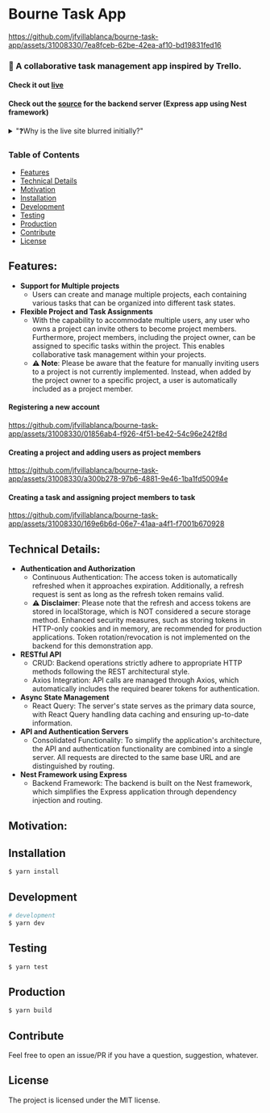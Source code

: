 # Bourne Task App

https://github.com/jfvillablanca/bourne-task-app/assets/31008330/7ea8fceb-62be-42ea-af10-bd19831fed16

### 📔 A collaborative task management app inspired by Trello.

#### Check it out [live](https://jfvillablanca.github.io/bourne-task-app/)
#### Check out the [source](https://github.com/jfvillablanca/bourne-task-app-api/) for the backend server (Express app using Nest framework) 

<details>
    <summary>"❓Why is the live site blurred initially?"</summary>

#### Initial loading behavior: 

When you visit the live site, you might notice that it loads immediately but appears blurred, and some elements may not be clickable for a period ranging from several seconds to a few minutes. While this behavior may seem unusual, it is completely normal and stems from the following reasons:

- The authorization server is hosted on a free-tier VM within Render.com. This VM operates with minimal resources: 0.1 CPU and 512MB of RAM. To optimize costs, the server goes into sleep mode when inactive.
    - Additionally, when the server wakes, it makes a database connection with a database hosted in a free-tier MongoDB Atlas cluster which has limited resources also and that adds up to the **wake up delay**. 
- Upon loading the page, the React Query initiates a request to `/api/users/me` to verify the user's login status.
- While `isInitialLoading` is `true`, a blur overlay is on top of the Authentication component.
- This request serves to wake up the backend server VM, which requires some time due to its limited resources.
- Subsequent requests to the server may exhibit improved responsiveness, but it's important to anticipate occasional delays in response times.
</details>

### Table of Contents

- [Features](#features)
- [Technical Details](#technical)
- [Motivation](#motivation)
- [Installation](#installation)
- [Development](#development)
- [Testing](#testing)
- [Production](#production)
- [Contribute](#contribute)
- [License](#license)

## Features: <a name="features"></a>
- **Support for Multiple projects**
    - Users can create and manage multiple projects, each containing various tasks that can be organized into different task states.
- **Flexible Project and Task Assignments**
    - With the capability to accommodate multiple users, any user who owns a project can invite others to become project members. Furthermore, project members, including the project owner, can be assigned to specific tasks within the project. This enables collaborative task management within your projects. 
    - **⚠️ Note**: Please be aware that the feature for manually inviting users to a project is not currently implemented. Instead, when added by the project owner to a specific project, a user is automatically included as a project member. 

#### Registering a new account
https://github.com/jfvillablanca/bourne-task-app/assets/31008330/01856ab4-f926-4f51-be42-54c96e242f8d

#### Creating a project and adding users as project members
https://github.com/jfvillablanca/bourne-task-app/assets/31008330/a300b278-97b6-4881-9e46-1ba1fd50094e

#### Creating a task and assigning project members to task
https://github.com/jfvillablanca/bourne-task-app/assets/31008330/169e6b6d-06e7-41aa-a4f1-f7001b670928

## Technical Details: <a name="technical"></a>
- **Authentication and Authorization** 
    - Continuous Authentication: The access token is automatically refreshed when it approaches expiration. Additionally, a refresh request is sent as long as the refresh token remains valid. 
    - **⚠️ Disclaimer**: Please note that the refresh and access tokens are stored in localStorage, which is NOT considered a secure storage method. Enhanced security measures, such as storing tokens in HTTP-only cookies and in memory, are recommended for production applications. Token rotation/revocation is not implemented on the backend for this demonstration app. 
- **RESTful API**
    - CRUD: Backend operations strictly adhere to appropriate HTTP methods following the REST architectural style.
    - Axios Integration: API calls are managed through Axios, which automatically includes the required bearer tokens for authentication.
- **Async State Management**
    - React Query: The server's state serves as the primary data source, with React Query handling data caching and ensuring up-to-date information.
- **API and Authentication Servers**
    - Consolidated Functionality: To simplify the application's architecture, the API and authentication functionality are combined into a single server. All requests are directed to the same base URL and are distinguished by routing. 
- **Nest Framework using Express**
    - Backend Framework: The backend is built on the Nest framework, which simplifies the Express application through dependency injection and routing. 

## Motivation: <a name="motivation"></a>
## Installation <a name="installation"></a>

```bash
$ yarn install
```

## Development <a name="development"></a>

```bash
# development
$ yarn dev
```

## Testing <a name="testing"></a>

```bash
$ yarn test
```

## Production <a name="production"></a>

```bash
$ yarn build
```

## Contribute <a name="contribute"></a>

Feel free to open an issue/PR if you have a question, suggestion, whatever.

## License <a name="license"></a>

The project is licensed under the MIT license.
